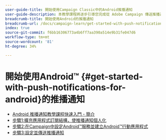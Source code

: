 ```yaml
---
user-guide-title: 開始使用Campaign Classic中的Android推播通知
user-guide-description: 本教學課程將逐步引導您完成從 Adobe Campaign 傳送推播通知到 Android 應用程式的步驟。
breadcrumb-title: 開始使用Android的推播通知
breadcrumb-url: /docs/campaign-learn/get-started-with-push-notifications-for-android/introduction.html
index: true
source-git-commit: f6bb16306773a4b6ff7aa390a514e9b31fe047d6
workflow-type: tm+mt
source-wordcount: '81'
ht-degree: 34%

---
```



# 開始使用Android™ {#get-started-with-push-notifications-for-android}的推播通知

+ [Android 推播通知教學課程快速入門 - 簡介](/help/tutorial-get-started-with-push-notifications-for-android/introduction.md)
+ [步驟1:擴充應用程式訂閱結構，使推播通知個人化](/help/tutorial-get-started-with-push-notifications-for-android/extend-the-app-subscription-schema.md)
+ [步驟2:在Campaign中設定Android™服務並建立Android™行動應用程式](/help/tutorial-get-started-with-push-notifications-for-android/configure-an-android-service-in-campaign.md)
+ [步驟3:設定並傳送推播通知](/help/tutorial-get-started-with-push-notifications-for-android/configure-and-send-push-notifications.md)
